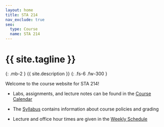 ```yaml
---
layout: home
title: STA 214
nav_exclude: true
seo:
  type: Course
  name: STA 214
---
```


# {{ site.tagline }}
{: .mb-2 }
{{ site.description }}
{: .fs-6 .fw-300 }


Welcome to the course website for STA 214!

* Labs, assignments, and lecture notes can be found in the [Course Calendar](https://sta214-s23.github.io/calendar/)

* The [Syllabus](https://sta214-s23.github.io/about/) contains information about course policies and grading

* Lecture and office hour times are given in the [Weekly Schedule](https://sta214-s23.github.io/schedule/)
